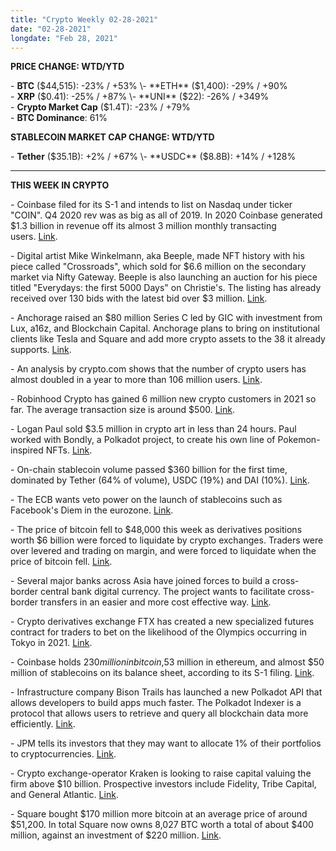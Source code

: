 ```yaml
---
title: "Crypto Weekly 02-28-2021"
date: "02-28-2021"
longdate: "Feb 28, 2021"
---
```


**PRICE CHANGE: WTD/YTD**

\- **BTC** ($44,515): -23% / +53%  
\- **ETH** ($1,400): -29% / +90%  
\- **XRP** ($0.41): -25% / +87%  
\- **UNI** ($22): -26% / +349%  
\- **Crypto Market Cap** ($1.4T): -23% / +79%   
\- **BTC Dominance**: 61%  


**STABLECOIN MARKET CAP CHANGE: WTD/YTD**

\- **Tether** ($35.1B): +2% / +67%  
\- **USDC** ($8.8B): +14% / +128%



---

**THIS WEEK IN CRYPTO**

\- Coinbase filed for its S-1 and intends to list on Nasdaq under ticker "COIN". Q4 2020 rev was as big as all of 2019. In 2020 Coinbase generated $1.3 billion in revenue off its almost 3 million monthly transacting users. [Link](https://www.theblockcrypto.com/post/95921/coinbases-s-1-public-filing-is-now-public-setting-stage-for-a-direct-listing-on-nasdaq).  
  
\- Digital artist Mike Winkelmann, aka Beeple, made NFT history with his piece called "Crossroads", which sold for $6.6 million on the secondary market via Nifty Gateway. Beeple is also launching an auction for his piece titled "Everydays: the first 5000 Days" on Christie's. The listing has already received over 130 bids with the latest bid over $3 million. [Link](https://cointelegraph.com/news/beeple-nft-sells-for-record-6-6m-as-bidding-for-everydays-at-christie-s-hits-2-2m).   
  
\- Anchorage raised an $80 million Series C led by GIC with investment from Lux, a16z, and Blockchain Capital. Anchorage plans to bring on institutional clients like Tesla and Square and add more crypto assets to the 38 it already supports. [Link](https://decrypt.co/59543/anchorage-armed-with-banking-charter-raises-80-million-series-c).   
  
\- An analysis by crypto.com shows that the number of crypto users has almost doubled in a year to more than 106 million users. [Link](https://en.cryptonomist.ch/2021/02/26/cryptocurrency-adoption-on-the-rise-106-million-users/).   
  
\- Robinhood Crypto has gained 6 million new crypto customers in 2021 so far. The average transaction size is around $500. [Link](https://robinhood.engineering/crypto-goes-mainstream-71c81f82de2c).   
  
\- Logan Paul sold $3.5 million in crypto art in less than 24 hours. Paul worked with Bondly, a Polkadot project, to create his own line of Pokemon-inspired NFTs. [Link](https://dailyhodl.com/2021/02/24/logan-paul-sells-3500000-in-crypto-art-in-just-24-hours-through-polkadot-based-project/).   
  
\- On-chain stablecoin volume passed $360 billion for the first time, dominated by Tether (64% of volume), USDC (19%) and DAI (10%). [Link](https://www.theblockcrypto.com/linked/96513/on-chain-stablecoin-volume-surpasses-360-billion-for-february).   
  
\- The ECB wants veto power on the launch of stablecoins such as Facebook's Diem in the eurozone. [Link](https://finance.yahoo.com/news/ecb-wants-veto-power-stablecoins-111607500.html).   
  
\- The price of bitcoin fell to $48,000 this week as derivatives positions worth $6 billion were forced to liquidate by crypto exchanges. Traders were over levered and trading on margin, and were forced to liquidate when the price of bitcoin fell. [Link](https://www.theblockcrypto.com/linked/95769/bitcoin-dips-below-48000-as-nearly-6-billion-in-crypto-futures-are-liquidated).   
  
\- Several major banks across Asia have joined forces to build a cross-border central bank digital currency. The project wants to facilitate cross-border transfers in an easier and more cost effective way. [Link](https://cointelegraph.com/news/major-asian-banks-unite-to-form-multiple-cbdc-pact-on-blockchain).   
  
\- Crypto derivatives exchange FTX has created a new specialized futures contract for traders to bet on the likelihood of the Olympics occurring in Tokyo in 2021. [Link](https://cointelegraph.com/news/crypto-derivatives-exchange-ftx-launches-futures-on-2021-olympics).   
  
\- Coinbase holds $230 million in bitcoin, $53 million in ethereum, and almost $50 million of stablecoins on its balance sheet, according to its S-1 filing. [Link](https://decrypt.co/59440/coinbase-holds-230-million-in-bitcoin-on-its-balance-sheet).   
  
\- Infrastructure company Bison Trails has launched a new Polkadot API that allows developers to build apps much faster. The Polkadot Indexer is a protocol that allows users to retrieve and query all blockchain data more efficiently. [Link](https://cointelegraph.com/news/bison-trails-new-polkadot-api-promises-faster-access-to-data).   
  
\- JPM tells its investors that they may want to allocate 1% of their portfolios to cryptocurrencies. [Link](https://news.bitcoin.com/jpmorgan-investors-1-portfolios-bitcoin-poor-hedge/).   
  
\- Crypto exchange-operator Kraken is looking to raise capital valuing the firm above $10 billion. Prospective investors include Fidelity, Tribe Capital, and General Atlantic. [Link](https://www.theblockcrypto.com/linked/96298/kraken-said-to-be-raising-new-funding-at-over-10-billion-valuation-report).   
  
\- Square bought $170 million more bitcoin at an average price of around $51,200. In total Square now owns 8,027 BTC worth a total of about $400 million, against an investment of $220 million. [Link](https://en.cryptonomist.ch/2021/02/24/square-invests-170-million-bitcoin/).